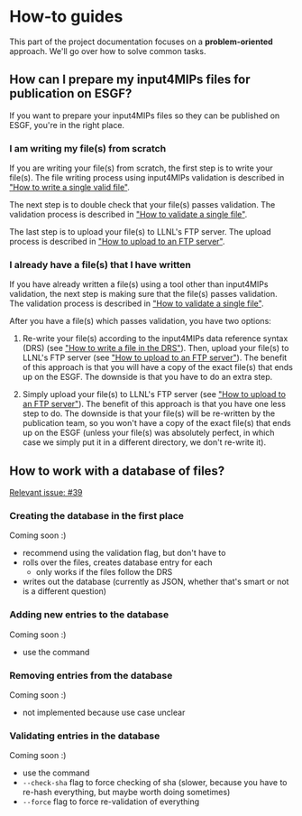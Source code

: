 # How-to guides

This part of the project documentation
focuses on a **problem-oriented** approach.
We'll go over how to solve common tasks.

## How can I prepare my input4MIPs files for publication on ESGF?

If you want to prepare your input4MIPs files so they can be published on ESGF,
you're in the right place.

### I am writing my file(s) from scratch

If you are writing your file(s) from scratch,
the first step is to write your file(s).
The file writing process using input4MIPs validation is described in
["How to write a single valid file"](how-to-write-a-single-valid-file).

The next step is to double check that your file(s) passes validation.
The validation process is described in
["How to validate a single file"](how-to-validate-a-single-file).

The last step is to upload your file(s) to LLNL's FTP server.
The upload process is described in
["How to upload to an FTP server"](how-to-upload-to-ftp).

### I already have a file(s) that I have written

If you have already written a file(s)
using a tool other than input4MIPs validation,
the next step is making sure that the file(s) passes validation.
The validation process is described in
["How to validate a single file"](how-to-validate-a-single-file).

After you have a file(s) which passes validation, you have two options:

1. Re-write your file(s) according to the input4MIPs data reference syntax (DRS)
   (see
    ["How to write a file in the DRS"](how-to-write-a-single-file-in-the-drs)).
   Then, upload your file(s) to LLNL's FTP server
   (see ["How to upload to an FTP server"](how-to-upload-to-ftp)).
   The benefit of this approach is that you will have a copy of the exact file(s)
   that ends up on the ESGF.
   The downside is that you have to do an extra step.

1. Simply upload your file(s) to LLNL's FTP server
   (see ["How to upload to an FTP server"](how-to-upload-to-ftp)).
   The benefit of this approach is that you have one less step to do.
   The downside is that your file(s) will be re-written by the publication team,
   so you won't have a copy of the exact file(s) that ends up on the ESGF
   (unless your file(s) was absolutely perfect, in which case we simply
    put it in a different directory, we don't re-write it).

## How to work with a database of files?

[Relevant issue: #39](https://github.com/climate-resource/input4mips_validation/issues/39)

### Creating the database in the first place

Coming soon :)

- recommend using the validation flag, but don't have to
- rolls over the files, creates database entry for each
    - only works if the files follow the DRS
- writes out the database
  (currently as JSON, whether that's smart or not is a different question)

### Adding new entries to the database

Coming soon :)

- use the command

### Removing entries from the database

Coming soon :)

- not implemented because use case unclear

### Validating entries in the database

Coming soon :)

- use the command
- `--check-sha` flag to force checking of sha
  (slower, because you have to re-hash everything,
  but maybe worth doing sometimes)
- `--force` flag to force re-validation of everything
